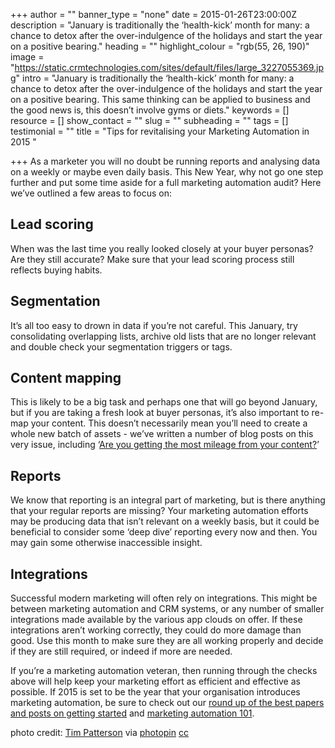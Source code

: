 +++
author = ""
banner_type = "none"
date = 2015-01-26T23:00:00Z
description = "January is traditionally the ‘health-kick’ month for many: a chance to detox after the over-indulgence of the holidays and start the year on a positive bearing."
heading = ""
highlight_colour = "rgb(55, 26, 190)"
image = "https://static.crmtechnologies.com/sites/default/files/large_3227055369.jpg"
intro = "January is traditionally the ‘health-kick’ month for many: a chance to detox after the over-indulgence of the holidays and start the year on a positive bearing. This same thinking can be applied to business and the good news is, this doesn’t involve gyms or diets."
keywords = []
resource = []
show_contact = ""
slug = ""
subheading = ""
tags = []
testimonial = ""
title = "Tips for revitalising your Marketing Automation in 2015 "

+++
As a marketer you will no doubt be running reports and analysing data on a weekly or maybe even daily basis. This New Year, why not go one step further and put some time aside for a full marketing automation audit? Here we’ve outlined a few areas to focus on:

## Lead scoring

When was the last time you really looked closely at your buyer personas? Are they still accurate? Make sure that your lead scoring process still reflects buying habits.

## Segmentation

It’s all too easy to drown in data if you’re not careful. This January, try consolidating overlapping lists, archive old lists that are no longer relevant and double check your segmentation triggers or tags.

## Content mapping

This is likely to be a big task and perhaps one that will go beyond January, but if you are taking a fresh look at buyer personas, it’s also important to re-map your content. This doesn’t necessarily mean you’ll need to create a whole new batch of assets - we’ve written a number of blog posts on this very issue, including ‘[Are you getting the most mileage from your content?](https://www.crmtechnologies.com/blog/2013/01/22/are-you-getting-the-most-mileage-from-your-content/)’

## Reports

We know that reporting is an integral part of marketing, but is there anything that your regular reports are missing? Your marketing automation efforts may be producing data that isn’t relevant on a weekly basis, but it could be beneficial to consider some ‘deep dive’ reporting every now and then. You may gain some otherwise inaccessible insight.

## Integrations

Successful modern marketing will often rely on integrations. This might be between marketing automation and CRM systems, or any number of smaller integrations made available by the various app clouds on offer. If these integrations aren’t working correctly, they could do more damage than good. Use this month to make sure they are all working properly and decide if they are still required, or indeed if more are needed.

If you’re a marketing automation veteran, then running through the checks above will help keep your marketing effort as efficient and effective as possible. If 2015 is set to be the year that your organisation introduces marketing automation, be sure to check out our [round up of the best papers and posts on getting started](https://www.crmtechnologies.com/blog/2014/11/24/swatting-up-%E2%80%93-a-round-up-of-the-best-papers-and-posts-on-getting-started-with-marketing-automation/) and [marketing automation 101](https://www.crmtechnologies.com/blog/2014/02/07/marketing-automation-101-%E2%80%93-what-is-marketing-automation/).

photo credit: [Tim Patterson](https://www.flickr.com/photos/timpatterson/3227055369/) via [photopin](http://photopin.com/) [cc](http://creativecommons.org/licenses/by-sa/2.0/)